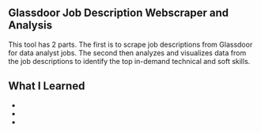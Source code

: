## Glassdoor Job Description Webscraper and Analysis
This tool has 2 parts. The first is to scrape job descriptions from Glassdoor for data analyst jobs. 
The second then analyzes and visualizes data from the job descriptions to identify the top in-demand technical and soft skills.

## What I Learned
-

-

-


